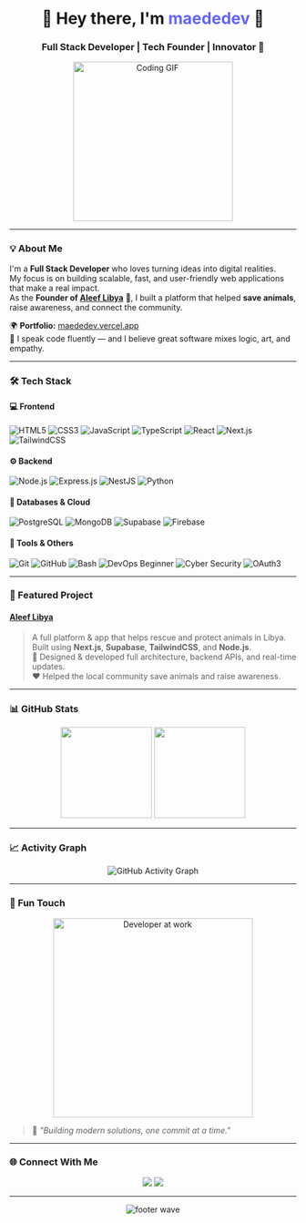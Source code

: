 <!-- Profile Header -->
<h1 align="center">👋 Hey there, I'm <span style="color:#6366f1;">maededev</span> 🧠</h1>
<h3 align="center">Full Stack Developer | Tech Founder | Innovator 🚀</h3>

<p align="center">
  <img src="https://media.giphy.com/media/L8K62iTDkzGX6/giphy.gif" width="280" alt="Coding GIF"/>
</p>

---

### 💡 About Me  

I'm a **Full Stack Developer** who loves turning ideas into digital realities.  
My focus is on building scalable, fast, and user-friendly web applications that make a real impact.  
As the **Founder of [Aleef Libya](https://aleeflibya.vercel.app)** 🐾, I built a platform that helped **save animals**, raise awareness, and connect the community.  

🌍 **Portfolio:** [maededev.vercel.app](https://maededev.vercel.app)  
💬 I speak code fluently — and I believe great software mixes logic, art, and empathy.  

---

### 🛠️ Tech Stack

#### 💻 Frontend  
![HTML5](https://img.shields.io/badge/-HTML5-E34F26?style=for-the-badge&logo=html5&logoColor=white)
![CSS3](https://img.shields.io/badge/-CSS3-1572B6?style=for-the-badge&logo=css3)
![JavaScript](https://img.shields.io/badge/-JavaScript-F7DF1E?style=for-the-badge&logo=javascript&logoColor=black)
![TypeScript](https://img.shields.io/badge/-TypeScript-3178C6?style=for-the-badge&logo=typescript&logoColor=white)
![React](https://img.shields.io/badge/-React-61DAFB?style=for-the-badge&logo=react&logoColor=black)
![Next.js](https://img.shields.io/badge/-Next.js-000000?style=for-the-badge&logo=nextdotjs)
![TailwindCSS](https://img.shields.io/badge/-TailwindCSS-38B2AC?style=for-the-badge&logo=tailwind-css&logoColor=white)

#### ⚙️ Backend  
![Node.js](https://img.shields.io/badge/-Node.js-43853D?style=for-the-badge&logo=node-dot-js&logoColor=white)
![Express.js](https://img.shields.io/badge/-Express.js-000000?style=for-the-badge&logo=express&logoColor=white)
![NestJS](https://img.shields.io/badge/-NestJS-E0234E?style=for-the-badge&logo=nestjs&logoColor=white)
![Python](https://img.shields.io/badge/-Python-3776AB?style=for-the-badge&logo=python&logoColor=white)

#### 🧩 Databases & Cloud  
![PostgreSQL](https://img.shields.io/badge/-PostgreSQL-336791?style=for-the-badge&logo=postgresql&logoColor=white)
![MongoDB](https://img.shields.io/badge/-MongoDB-47A248?style=for-the-badge&logo=mongodb&logoColor=white)
![Supabase](https://img.shields.io/badge/-Supabase-3ECF8E?style=for-the-badge&logo=supabase&logoColor=white)
![Firebase](https://img.shields.io/badge/-Firebase-FFCA28?style=for-the-badge&logo=firebase&logoColor=black)

#### 🧰 Tools & Others  
![Git](https://img.shields.io/badge/-Git-F05032?style=for-the-badge&logo=git&logoColor=white)
![GitHub](https://img.shields.io/badge/-GitHub-181717?style=for-the-badge&logo=github)
![Bash](https://img.shields.io/badge/-Bash_Scripting-4EAA25?style=for-the-badge&logo=gnubash&logoColor=white)
![DevOps Beginner](https://img.shields.io/badge/-DevOps_Beginner-0A66C2?style=for-the-badge&logo=azuredevops&logoColor=white)
![Cyber Security](https://img.shields.io/badge/-CyberSecurity-2D2E83?style=for-the-badge&logo=hackaday&logoColor=white)
![OAuth3](https://img.shields.io/badge/-OAuth3-EB5424?style=for-the-badge)

---

### 🐾 Featured Project  

#### [Aleef Libya](https://aleeflibya.vercel.app)
> A full platform & app that helps rescue and protect animals in Libya.  
> Built using **Next.js**, **Supabase**, **TailwindCSS**, and **Node.js**.  
> 🧠 Designed & developed full architecture, backend APIs, and real-time updates.  
> ❤️ Helped the local community save animals and raise awareness.

---

### 📊 GitHub Stats  

<p align="center">
  <img src="https://github-readme-stats.vercel.app/api?username=maededev&show_icons=true&theme=tokyonight&hide_border=true&border_radius=20" height="160"/>
  <img src="https://github-readme-stats.vercel.app/api/top-langs/?username=maededev&layout=compact&theme=tokyonight&hide_border=true&border_radius=20" height="160"/>
</p>

---

### 📈 Activity Graph  

<p align="center">
  <img src="https://github-readme-activity-graph.vercel.app/graph?username=maededev&theme=tokyo-night&hide_border=true&radius=16" alt="GitHub Activity Graph" />
</p>

---

### 🧩 Fun Touch  

<p align="center">
  <img src="https://media.giphy.com/media/qgQUggAC3Pfv687qPC/giphy.gif" width="350" alt="Developer at work" />
</p>

> 🧠 _"Building modern solutions, one commit at a time."_  

---

### 🌐 Connect With Me  

<p align="center">
  <a href="https://maededev.vercel.app"><img src="https://img.shields.io/badge/🌐_Portfolio-maededev.vercel.app-blue?style=for-the-badge"></a>
  <a href="https://github.com/maededev"><img src="https://img.shields.io/badge/-GitHub-black?style=for-the-badge&logo=github"></a>
</p>

---

<p align="center">
  <img src="https://capsule-render.vercel.app/api?type=waving&height=100&color=0:6366f1,100:a855f7&section=footer" alt="footer wave"/>
</p>
